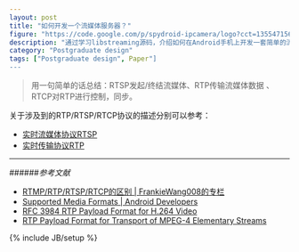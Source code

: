 ```yaml
---
layout: post
title: "如何开发一个流媒体服务器？"
figure: "https://code.google.com/p/spydroid-ipcamera/logo?cct=1355471564"
description: "通过学习libstreaming源码，介绍如何在Android手机上开发一套简单的流媒体服务器。"
category: "Postgraduate design"
tags: ["Postgraduate design", Paper"]
---
```


> 用一句简单的话总结：RTSP发起/终结流媒体、RTP传输流媒体数据 、RTCP对RTP进行控制，同步。

关于涉及到的RTP/RTSP/RTCP协议的描述分别可以参考：

+ [实时流媒体协议RTSP](http://blog.cyeam.com/postgraduate%20design/2014/04/17/pager_rtsp/)
+ [实时传输协议RTP](http://blog.cyeam.com/postgraduate%20design/2014/04/17/pager_rtp/)

---

######*参考文献*
+ [RTMP/RTP/RTSP/RTCP的区别 | FrankieWang008的专栏](http://blog.csdn.net/frankiewang008/article/details/7665547)
+ [Supported Media Formats | Android Developers](http://developer.android.com/guide/appendix/media-formats.html)
+ [RFC 3984 RTP Payload Format for H.264 Video](https://github.com/mnhkahn/cInterphone/blob/master/docs/rfc3984_chn.txt)
+ [RTP Payload Format for Transport of MPEG-4 Elementary Streams](http://tools.ietf.org/html/rfc3640)

{% include JB/setup %}